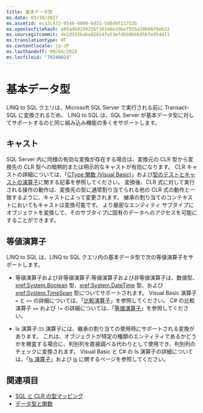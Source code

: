 ```yaml
---
title: 基本データ型
ms.date: 03/30/2017
ms.assetid: eca2c472-9548-4800-bd31-5d8d9f11752b
ms.openlocfilehash: e85adb928925bf161e6e2d6ef935a20606f8eb32
ms.sourcegitcommit: 4e2d355baba82814fa53efd6b8bbb45bfe054d11
ms.translationtype: HT
ms.contentlocale: ja-JP
ms.lasthandoff: 09/04/2019
ms.locfileid: "70248024"
---
```

# <a name="basic-data-types"></a>基本データ型
LINQ to SQL クエリは、Microsoft SQL Server で実行される前に Transact-SQL に変換されるため、 LINQ to SQL は、SQL Server が基本データ型に対してサポートするのと同じ組み込み機能の多くをサポートします。  
  
## <a name="casting"></a>キャスト  
 SQL Server 内に同様の有効な変換が存在する場合は、変換元の CLR 型から変換先の CLR 型への暗黙的または明示的なキャストが有効になります。 CLR キャストの詳細については、「[CType 関数 (Visual Basic)](../../../../../visual-basic/language-reference/functions/ctype-function.md)」および[型のテストとキャストの演算子](../../../../../csharp/language-reference/operators/type-testing-and-cast.md)に関する記事を参照してください。 変換後、CLR 式に対して実行される操作の動作は、変換先の型に通常割り当てられる他の CLR 式の動作と一致するように、キャストによって変更されます。 継承の割り当てのコンテキストにおいてもキャストは変換可能です。 より厳密なエンティティ サブタイプにオブジェクトを変換して、そのサブタイプに固有のデータへのアクセスを可能にすることができます。  
  
## <a name="equality-operators"></a>等値演算子  
 LINQ to SQL は、LINQ to SQL クエリ内の基本データ型で次の等値演算子をサポートします。  
  
- 等値演算子および非等値演算子:等値演算子および非等値演算子は、数値型、<xref:System.Boolean> 型、<xref:System.DateTime> 型、および <xref:System.TimeSpan> 型についてサポートされます。 Visual Basic 演算子 `=` と `<>` の詳細については、「[比較演算子](../../../../../visual-basic/language-reference/operators/comparison-operators.md)」を参照してください。 C# の比較演算子 `==` および `!=` の詳細については、「[等値演算子](../../../../../csharp/language-reference/operators/equality-operators.md)」を参照してください。
  
- Is 演算子:`IS` 演算子には、継承の割り当ての使用時にサポートされる変換があります。 これは、オブジェクトが特定の種類のエンティティであるかどうかを検査する場合に、判別列を直接調べる代わりとして使用でき、判別列のチェックに変換されます。 Visual Basic と C# の Is 演算子の詳細については、「[Is 演算子](../../../../../visual-basic/language-reference/operators/is-operator.md)」および [is](../../../../../csharp/language-reference/operators/type-testing-and-cast.md#is-operator) に関するページを参照してください。  
  
## <a name="see-also"></a>関連項目

- [SQL と CLR の型マッピング](sql-clr-type-mapping.md)
- [データ型と関数](data-types-and-functions.md)
